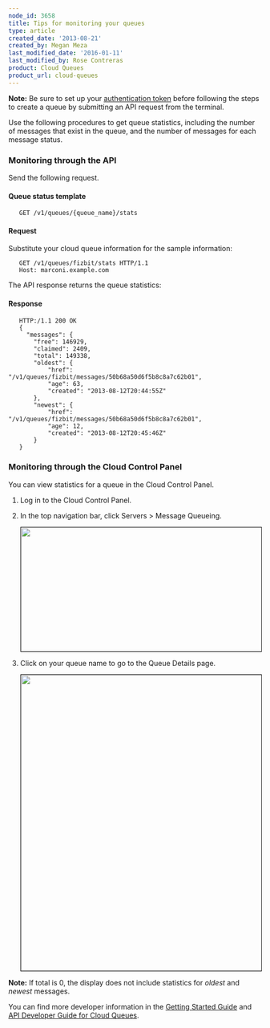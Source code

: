 ```yaml
---
node_id: 3658
title: Tips for monitoring your queues
type: article
created_date: '2013-08-21'
created_by: Megan Meza
last_modified_date: '2016-01-11'
last_modified_by: Rose Contreras
product: Cloud Queues
product_url: cloud-queues
---
```


**Note:** Be sure to set up your [authentication token](/how-to/cloud-queues-curl-cookbook) before following the steps to create a queue by submitting an API request from the terminal. 

Use the following procedures to get queue statistics, including the number of messages that exist in the queue, and the number of messages for each message status. 

### Monitoring through the API

Send the following request.

#### Queue status template

       GET /v1/queues/{queue_name}/stats

#### Request

Substitute your cloud queue information for the sample information:

       GET /v1/queues/fizbit/stats HTTP/1.1
       Host: marconi.example.com

The API response returns the queue statistics:

#### Response

       HTTP:/1.1 200 OK
       {
         "messages": {
           "free": 146929,
           "claimed": 2409,
           "total": 149338,
           "oldest": {
               "href": "/v1/queues/fizbit/messages/50b68a50d6f5b8c8a7c62b01",
               "age": 63,
               "created": "2013-08-12T20:44:55Z"
           },
           "newest": {
               "href": "/v1/queues/fizbit/messages/50b68a50d6f5b8c8a7c62b01",
               "age": 12,
               "created": "2013-08-12T20:45:46Z"
           }
       }

### Monitoring through the Cloud Control Panel

You can view statistics for a queue in the Cloud Control Panel.

1. Log in to the Cloud Control Panel.

2. In the top navigation bar, click Servers > Message Queueing.

     <img src="https://8026b2e3760e2433679c-fffceaebb8c6ee053c935e8915a3fbe7.ssl.cf2.rackcdn.com/field/image/1560-3658-newimg.png" width="483" height="247" border="1" alt=""  />

3. Click on your queue name to go to the Queue Details page.

      <img src="https://8026b2e3760e2433679c-fffceaebb8c6ee053c935e8915a3fbe7.ssl.cf2.rackcdn.com/field/image/3658-tipsformonitoring-2_0.png" width="793" height="590" border="1" alt=""  />

**Note:** If total is 0, the display does not include statistics for *oldest* and *newest* messages.

You can find more developer information in the [Getting Started Guide](http://docs.rackspace.com/queues/api/v1.0/cq-gettingstarted/content/DB_Overview.html) and [API Developer Guide for Cloud Queues](http://docs.rackspace.com/queues/api/v1.0/cq-devguide/content/overview.html).
